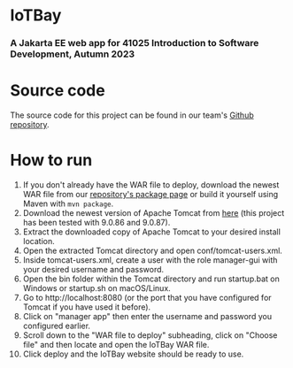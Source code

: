 # IoTBay
### A Jakarta EE web app for 41025 Introduction to Software Development, Autumn 2023

# Source code
The source code for this project can be found in our team's [Github repository](https://github.com/twdly/IoTBay).

# How to run
1. If you don't already have the WAR file to deploy, download the newest WAR file from our [repository's package page](https://github.com/twdly/IoTBay/packages/2106668) or build it yourself using Maven with `mvn package`.
2. Download the newest version of Apache Tomcat from [here](https://tomcat.apache.org/download-90.cgi) (this project has been tested with 9.0.86 and 9.0.87).
3. Extract the downloaded copy of Apache Tomcat to your desired install location.
4. Open the extracted Tomcat directory and open conf/tomcat-users.xml.
5. Inside tomcat-users.xml, create a user with the role manager-gui with your desired username and password.
6. Open the bin folder within the Tomcat directory and run startup.bat on Windows or startup.sh on macOS/Linux.
7. Go to http://localhost:8080 (or the port that you have configured for Tomcat if you have used it before).
8. Click on "manager app" then enter the username and password you configured earlier.
9. Scroll down to the "WAR file to deploy" subheading, click on "Choose file" and then locate and open the IoTBay WAR file.
10. Click deploy and the IoTBay website should be ready to use.